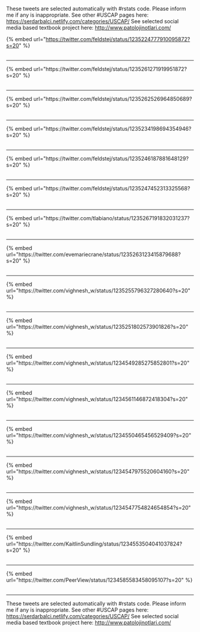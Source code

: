 

These tweets are selected automatically with #rstats code. Please inform me if any is inappropriate.
See other #USCAP pages here: https://serdarbalci.netlify.com/categories/USCAP/ 
See selected social media based textbook project here: http://www.patolojinotlari.com/

{% embed url="https://twitter.com/feldstej/status/1235224777910095872?s=20" %}<br>
<br>
<hr>
{% embed url="https://twitter.com/feldstej/status/1235261271919951872?s=20" %}<br>
<br>
<hr>
{% embed url="https://twitter.com/feldstej/status/1235262526964850689?s=20" %}<br>
<br>
<hr>
{% embed url="https://twitter.com/feldstej/status/1235234198694354946?s=20" %}<br>
<br>
<hr>
{% embed url="https://twitter.com/feldstej/status/1235246187881648129?s=20" %}<br>
<br>
<hr>
{% embed url="https://twitter.com/feldstej/status/1235247452313325568?s=20" %}<br>
<br>
<hr>
{% embed url="https://twitter.com/tlabiano/status/1235267191832031237?s=20" %}<br>
<br>
<hr>
{% embed url="https://twitter.com/evemariecrane/status/1235263123415879688?s=20" %}<br>
<br>
<hr>
{% embed url="https://twitter.com/vighnesh_w/status/1235255796327280640?s=20" %}<br>
<br>
<hr>
{% embed url="https://twitter.com/vighnesh_w/status/1235251802573901826?s=20" %}<br>
<br>
<hr>
{% embed url="https://twitter.com/vighnesh_w/status/1234549285275852801?s=20" %}<br>
<br>
<hr>
{% embed url="https://twitter.com/vighnesh_w/status/1234561146872418304?s=20" %}<br>
<br>
<hr>
{% embed url="https://twitter.com/vighnesh_w/status/1234550465456529409?s=20" %}<br>
<br>
<hr>
{% embed url="https://twitter.com/vighnesh_w/status/1234547975520604160?s=20" %}<br>
<br>
<hr>
{% embed url="https://twitter.com/vighnesh_w/status/1234547754824654854?s=20" %}<br>
<br>
<hr>
{% embed url="https://twitter.com/KaitlinSundling/status/1234553504041037824?s=20" %}<br>
<br>
<hr>
{% embed url="https://twitter.com/PeerView/status/1234585583458095107?s=20" %}<br>
<br>
<hr>


These tweets are selected automatically with #rstats code. Please inform me if any is inappropriate.
See other #USCAP pages here: https://serdarbalci.netlify.com/categories/USCAP/ 
See selected social media based textbook project here: http://www.patolojinotlari.com/
